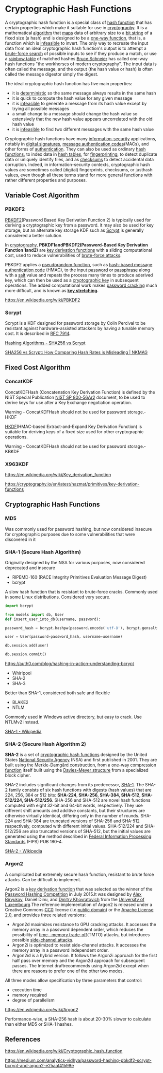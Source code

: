 # Cryptographic Hash Functions

A cryptographic hash function is a special class of [hash function](https://en.wikipedia.org/wiki/Hash_function) that has certain properties which make it suitable for use in [cryptography](https://en.wikipedia.org/wiki/Cryptography). It is a mathematical [algorithm](https://en.wikipedia.org/wiki/Algorithm) that [maps](https://en.wikipedia.org/wiki/Map_(mathematics)) data of arbitrary size to a [bit string](https://en.wikipedia.org/wiki/Bit_string) of a fixed size (a hash) and is designed to be a [one-way function](https://en.wikipedia.org/wiki/One-way_function), that is, a function which is [infeasible](https://en.wikipedia.org/wiki/Computational_complexity_theory#Intractability) to invert. The only way to recreate the input data from an ideal cryptographic hash function's output is to attempt a [brute-force search](https://en.wikipedia.org/wiki/Brute-force_search) of possible inputs to see if they produce a match, or use a [rainbow table](https://en.wikipedia.org/wiki/Rainbow_table) of matched hashes.[Bruce Schneier](https://en.wikipedia.org/wiki/Bruce_Schneier) has called one-way hash functions "the workhorses of modern cryptography". The input data is often called the message, and the output (the hash value or hash) is often called the message digestor simply the digest.

The ideal cryptographic hash function has five main properties:

- it is [deterministic](https://en.wikipedia.org/wiki/Deterministic_algorithm) so the same message always results in the same hash
- it is quick to compute the hash value for any given message
- it is [infeasible](https://en.wikipedia.org/wiki/Computational_complexity_theory#Intractability) to generate a message from its hash value except by trying all possible messages
- a small change to a message should change the hash value so extensively that the new hash value appears uncorrelated with the old hash value
- it is [infeasible](https://en.wikipedia.org/wiki/Computational_complexity_theory#Intractability) to find two different messages with the same hash value

Cryptographic hash functions have many [information-security](https://en.wikipedia.org/wiki/Information_security) applications, notably in [digital signatures](https://en.wikipedia.org/wiki/Digital_signature), [message authentication codes](https://en.wikipedia.org/wiki/Message_authentication_codes)(MACs), and other forms of [authentication](https://en.wikipedia.org/wiki/Authentication). They can also be used as ordinary [hash functions](https://en.wikipedia.org/wiki/Hash_function), to index data in [hash tables](https://en.wikipedia.org/wiki/Hash_table), for [fingerprinting](https://en.wikipedia.org/wiki/Fingerprint_(computing)), to detect duplicate data or uniquely identify files, and as [checksums](https://en.wikipedia.org/wiki/Checksum) to detect accidental data corruption. Indeed, in information-security contexts, cryptographic hash values are sometimes called (digital) fingerprints, checksums, or justhash values, even though all these terms stand for more general functions with rather different properties and purposes.

## Variable Cost Algorithm

### PBKDF2

[PBKDF2](https://en.wikipedia.org/wiki/PBKDF2)(Password Based Key Derivation Function 2) is typically used for deriving a cryptographic key from a password. It may also be used for key storage, but an alternate key storage KDF such as [Scrypt](https://cryptography.io/en/latest/hazmat/primitives/key-derivation-functions/#cryptography.hazmat.primitives.kdf.scrypt.Scrypt) is generally considered a better solution.

In [cryptography](https://en.wikipedia.org/wiki/Cryptography), **PBKDF1andPBKDF2(Password-Based Key Derivation Function 1and2)** are [key derivation functions](https://en.wikipedia.org/wiki/Key_derivation_function) with a sliding computational cost, used to reduce vulnerabilities of [brute-force attacks](https://en.wikipedia.org/wiki/Brute-force_attack).

PBKDF2 applies a [pseudorandom function](https://en.wikipedia.org/wiki/Pseudorandom_function), such as [hash-based message authentication code](https://en.wikipedia.org/wiki/Hash-based_message_authentication_code) (HMAC), to the input [password](https://en.wikipedia.org/wiki/Password) or [passphrase](https://en.wikipedia.org/wiki/Passphrase) along with a [salt](https://en.wikipedia.org/wiki/Salt_(cryptography)) value and repeats the process many times to produce aderived key, which can then be used as a [cryptographic key](https://en.wikipedia.org/wiki/Key_(cryptography)) in subsequent operations. The added computational work makes [password cracking](https://en.wikipedia.org/wiki/Password_cracking) much more difficult, and is known as **[key stretching](https://en.wikipedia.org/wiki/Key_stretching).**

https://en.wikipedia.org/wiki/PBKDF2

### Scrypt

Scrypt is a KDF designed for password storage by Colin Percival to be resistant against hardware-assisted attackers by having a tunable memory cost. It is described in [RFC 7914](https://tools.ietf.org/html/rfc7914.html).

[Hashing Algorithms - SHA256 vs Scrypt](https://www.linkedin.com/pulse/hashing-algorithms-sha256-vs-scrypt-kalana-wijenayake/)

[SHA256 vs Scrypt: How Comparing Hash Rates is Misleading | NKMAG](https://www.nkmag.com/sha256-vs-scrypt-how-comparing-hash-rates-of-different-hashing-algorithms-is-misleading/)

## Fixed Cost Algorithm

### ConcatKDF

ConcatKDFHash (Concatenation Key Derivation Function) is defined by the NIST Special Publication [NIST SP 800-56Ar2](https://csrc.nist.gov/publications/detail/sp/800-56a/rev-2/final) document, to be used to derive keys for use after a Key Exchange negotiation operation.

Warning - ConcatKDFHash should not be used for password storage.- HKDF

[HKDF](https://en.wikipedia.org/wiki/HKDF)(HMAC-based Extract-and-Expand Key Derivation Function) is suitable for deriving keys of a fixed size used for other cryptographic operations.

Warning - ConcatKDFHash should not be used for password storage.- KBKDF

### X963KDF

https://en.wikipedia.org/wiki/Key_derivation_function

https://cryptography.io/en/latest/hazmat/primitives/key-derivation-functions

## Cryptographic Hash Functions

### MD5

Was commonly used for password hashing, but now considered insecure for cryptographic purposes due to some vulnerabilities that were discovered in it

### SHA-1 (Secure Hash Algorithm)

Originally designed by the NSA for various purposes, now considered deprecated and insecure

- RIPEMD-160 (RACE Integrity Primitives Evaluation Message Digest)
- bcrypt

A slow hash function that is resistant to brute-force cracks. Commonly used in some Linux distributions. Considered very secure.

```python
import bcrypt

from models import db, User
def insert_user_into_db(username, password):

password_hash = bcrypt.hashpw(password.encode('utf-8'), bcrypt.gensalt(12))

user = User(password=password_hash, username=username)

db.session.add(user)

db.session.commit()
```

https://auth0.com/blog/hashing-in-action-understanding-bcrypt

- Whirlpool
- SHA-2
- SHA-3

Better than SHA-1, considered both safe and flexible

- BLAKE2
- NTLM

Commonly used in Windows active directory, but easy to crack. Use NTLMv2 instead.

[SHA-1 - Wikipedia](https://en.wikipedia.org/wiki/SHA-1)

### SHA-2 (Secure Hash Algorithm 2)

**SHA-2** is a set of [cryptographic hash functions](https://en.wikipedia.org/wiki/Cryptographic_hash_function "Cryptographic hash function") designed by the United States [National Security Agency](https://en.wikipedia.org/wiki/National_Security_Agency "National Security Agency") (NSA) and first published in 2001. They are built using the [Merkle-Damgård construction](https://en.wikipedia.org/wiki/Merkle%E2%80%93Damg%C3%A5rd_construction "Merkle-Damgård construction"), from a [one-way compression function](https://en.wikipedia.org/wiki/One-way_compression_function "One-way compression function") itself built using the [Davies-Meyer structure](https://en.wikipedia.org/wiki/One-way_compression_function#Davies%E2%80%93Meyer "One-way compression function") from a specialized block cipher.

SHA-2 includes significant changes from its predecessor, [SHA-1](https://en.wikipedia.org/wiki/SHA-1 "SHA-1"). The SHA-2 family consists of six hash functions with digests (hash values) that are 224, 256, 384 or 512 bits: **SHA-224, SHA-256, SHA-384, SHA-512, SHA-512/224, SHA-512/256**. SHA-256 and SHA-512 are novel hash functions computed with eight 32-bit and 64-bit words, respectively. They use different shift amounts and additive constants, but their structures are otherwise virtually identical, differing only in the number of rounds. SHA-224 and SHA-384 are truncated versions of SHA-256 and SHA-512 respectively, computed with different initial values. SHA-512/224 and SHA-512/256 are also truncated versions of SHA-512, but the initial values are generated using the method described in [Federal Information Processing Standards](https://en.wikipedia.org/wiki/Federal_Information_Processing_Standards "Federal Information Processing Standards") (FIPS) PUB 180-4.

[SHA-2 - Wikipedia](https://en.wikipedia.org/wiki/SHA-2)

### Argon2

A complicated but extremely secure hash function, resistant to brute force attacks. Can be difficult to implement.

Argon2 is a [key derivation function](https://en.wikipedia.org/wiki/Key_derivation_function) that was selected as the winner of the [Password Hashing Competition](https://en.wikipedia.org/wiki/Password_Hashing_Competition) in July 2015.It was designed by [Alex Biryukov](https://en.wikipedia.org/wiki/Alex_Biryukov), Daniel Dinu, and [Dmitry Khovratovich](https://en.wikipedia.org/wiki/Dmitry_Khovratovich) from the [University of Luxembourg](https://en.wikipedia.org/wiki/University_of_Luxembourg).The reference implementation of Argon2 is released under a Creative Commons [CC0](https://en.wikipedia.org/wiki/CC0) license (i.e.[public domain](https://en.wikipedia.org/wiki/Public_domain)) or the [Apache License 2.0](https://en.wikipedia.org/wiki/Apache_License), and provides three related versions:

- Argon2d maximizes resistance to GPU cracking attacks. It accesses the memory array in a password dependent order, which reduces the possibility of [time--memory trade-off](https://en.wikipedia.org/wiki/Time%E2%80%93memory_trade-off)(TMTO) attacks, but introduces possible [side-channel attacks](https://en.wikipedia.org/wiki/Side-channel_attack).
- Argon2i is optimized to resist side-channel attacks. It accesses the memory array in a password independent order.
- Argon2id is a hybrid version. It follows the Argon2i approach for the first half pass over memory and the Argon2d approach for subsequent passes. The Internet draftrecommends using Argon2id except when there are reasons to prefer one of the other two modes.

All three modes allow specification by three parameters that control:

- execution time
- memory required
- degree of parallelism

https://en.wikipedia.org/wiki/Argon2

Performance-wise, a SHA-256 hash is about 20-30% slower to calculate than either MD5 or SHA-1 hashes.

## References

https://en.wikipedia.org/wiki/Cryptographic_hash_function

https://medium.com/analytics-vidhya/password-hashing-pbkdf2-scrypt-bcrypt-and-argon2-e25aaf41598e
